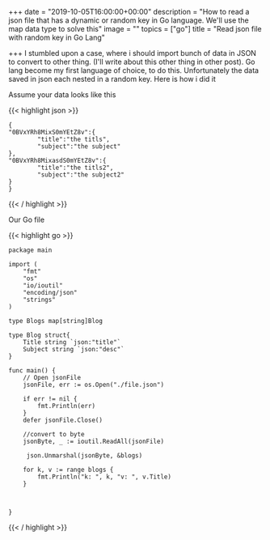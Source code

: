 +++
date = "2019-10-05T16:00:00+00:00"
description = "How to read a json file that has a dynamic or random key in Go language. We'll use the map data type to solve this"
image = ""
topics = ["go"]
title = "Read json file with random key in Go Lang"

+++
I stumbled upon a case, where i should import bunch of data in JSON to convert to other thing. (I'll write about this other thing in other post). Go lang become my first language of choice, to do this. Unfortunately the data saved in json each nested in a random key. Here is how i did it

Assume your data looks like this

{{< highlight json >}}

    {    
    "0BVxYRh8MixS0mYEtZ8v":{
            "title":"the titls",
            "subject":"the subject"
    },
    "0BVxYRh8MixasdS0mYEtZ8v":{
            "title":"the titls2",
            "subject":"the subject2"
    }
    }

{{< / highlight >}}

Our Go file

{{< highlight go >}}

    package main
    
    import (
        "fmt"
        "os"
        "io/ioutil"
        "encoding/json"
        "strings"
    )
    
    type Blogs map[string]Blog
    
    type Blog struct{
        Title string `json:"title"`
        Subject string `json:"desc"`
    }
    
    func main() {
        // Open jsonFile
        jsonFile, err := os.Open("./file.json")
    
        if err != nil {
            fmt.Println(err)
        }
        defer jsonFile.Close()
    
        //convert to byte
        jsonByte, _ := ioutil.ReadAll(jsonFile)
    
         json.Unmarshal(jsonByte, &blogs)
    
        for k, v := range blogs {
        	fmt.Println("k: ", k, "v: ", v.Title)
        }
    
    
    
    }

{{< / highlight >}}